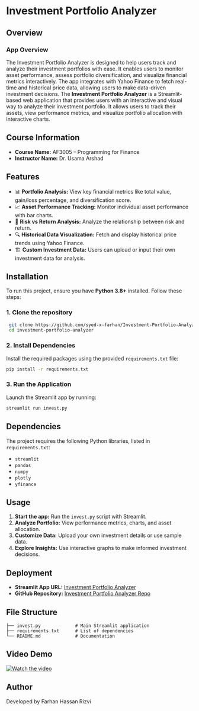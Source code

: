 # Investment Portfolio Analyzer

## Overview

### App Overview
The Investment Portfolio Analyzer is designed to help users track and analyze their investment portfolios with ease. It enables users to monitor asset performance, assess portfolio diversification, and visualize financial metrics interactively. The app integrates with Yahoo Finance to fetch real-time and historical price data, allowing users to make data-driven investment decisions.
The **Investment Portfolio Analyzer** is a Streamlit-based web application that provides users with an interactive and visual way to analyze their investment portfolio. It allows users to track their assets, view performance metrics, and visualize portfolio allocation with interactive charts.

## Course Information
- **Course Name:** AF3005 – Programming for Finance
- **Instructor Name:** Dr. Usama Arshad

## Features
- 📊 **Portfolio Analysis:** View key financial metrics like total value, gain/loss percentage, and diversification score.
- 📈 **Asset Performance Tracking:** Monitor individual asset performance with bar charts.
- 🎯 **Risk vs Return Analysis:** Analyze the relationship between risk and return.
- 🔍 **Historical Data Visualization:** Fetch and display historical price trends using Yahoo Finance.
- 🏗 **Custom Investment Data:** Users can upload or input their own investment data for analysis.

## Installation
To run this project, ensure you have **Python 3.8+** installed. Follow these steps:

### 1. Clone the repository
```sh
 git clone https://github.com/syed-x-farhan/Investment-Portfolio-Analyzer.git
 cd investment-portfolio-analyzer
```

### 2. Install Dependencies
Install the required packages using the provided `requirements.txt` file:
```sh
pip install -r requirements.txt
```

### 3. Run the Application
Launch the Streamlit app by running:
```sh
streamlit run invest.py
```

## Dependencies
The project requires the following Python libraries, listed in `requirements.txt`:
- `streamlit`
- `pandas`
- `numpy`
- `plotly`
- `yfinance`

## Usage
1. **Start the app:** Run the `invest.py` script with Streamlit.
2. **Analyze Portfolio:** View performance metrics, charts, and asset allocation.
3. **Customize Data:** Upload your own investment details or use sample data.
4. **Explore Insights:** Use interactive graphs to make informed investment decisions.

## Deployment
- **Streamlit App URL:** [Investment Portfolio Analyzer](https://investment-portfolio-analyzer.streamlit.app)
- **GitHub Repository:** [Investment Portfolio Analyzer Repo](https://github.com/syed-x-farhan/Investment-Portfolio-Analyzer.git)

## File Structure
```
├── invest.py             # Main Streamlit application
├── requirements.txt      # List of dependencies
└── README.md             # Documentation
```

## Video Demo
[![Watch the video](path/to/video-thumbnail.png)](path/to/video.mp4)

## Author
Developed by Farhan Hassan Rizvi
